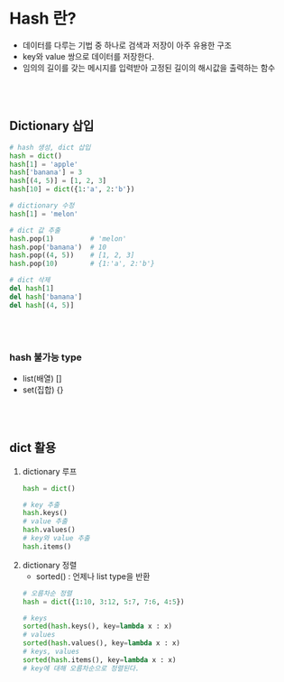 # Hash 란?
- 데이터를 다루는 기법 중 하나로 검색과 저장이 아주 유용한 구조
- key와 value 쌍으로 데이터를 저장한다.
- 임의의 길이를 갖는 메시지를 입력받아 고정된 길이의 해시값을 출력하는 함수
<br>
<br>

## Dictionary 삽입
```python
# hash 생성, dict 삽입
hash = dict()
hash[1] = 'apple'
hash['banana'] = 3
hash[(4, 5)] = [1, 2, 3]
hash[10] = dict({1:'a', 2:'b'})

# dictionary 수정
hash[1] = 'melon'

# dict 값 추출
hash.pop(1)         # 'melon'
hash.pop('banana')  # 10
hash.pop((4, 5))    # [1, 2, 3]
hash.pop(10)        # {1:'a', 2:'b'}

# dict 삭제
del hash[1]
del hash['banana']
del hash[(4, 5)]
```
<br>
<br>

### hash 불가능 type
- list(배열) []
- set(집합) {}
<br>
<br>

## dict 활용
1. dictionary 루프
    ```python
    hash = dict()
    
    # key 추출
    hash.keys()
    # value 추출
    hash.values()
    # key와 value 추출
    hash.items()
    ```
2. dictionary 정렬
     - sorted() : 언제나 list type을 반환
     ```python
     # 오름차순 정렬
     hash = dict({1:10, 3:12, 5:7, 7:6, 4:5})

     # keys
     sorted(hash.keys(), key=lambda x : x)
     # values
     sorted(hash.values(), key=lambda x : x)
     # keys, values
     sorted(hash.items(), key=lambda x : x)
     # key에 대해 오름차순으로 정렬된다.
     ```
     